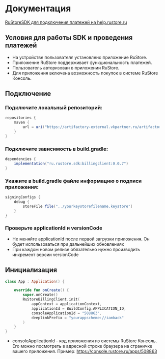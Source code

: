 # Документация

[RuStoreSDK для подключения платежей на help.rustore.ru](https://help.rustore.ru/rustore/for_developers/developer-documentation/SDK-connecting-payments)

## Условия для работы SDK и проведения платежей
- На устройстве пользователя установлено приложение RuStore.
- Приложение RuStore поддерживает функциональность платежей.
- Пользователь авторизован в приложении RuStore.
- Для приложения включена возможность покупок в системе RuStore Консоль.

## Подключение

### Подключите локальный репозиторий:
```groovy
repositories {
    maven {
        url = uri("https://artifactory-external.vkpartner.ru/artifactory/maven")
    }
}
```

### Подключите зависимость в build.gradle:
```groovy
dependencies {
    implementation("ru.rustore.sdk:billingclient:0.0.7")
}
```

### Укажите в build.gradle файле информацию о подписи приложения:
```groovy
signingConfigs {
    debug {
        storeFile file("../yourkeystorefilename.keystore")
    }
}
```

### Проверьте applicationId и versionCode
- Не меняйте applicationId после первой загрузки приложения. Он будет использоваться при дальнейших обновлениях
- При каждом новом релизе обязательно нужно производить инкремент версии versionCode

## Инициализация
```kotlin
class App : Application() {

    override fun onCreate() {
        super.onCreate()
        RuStoreBillingClient.init(
            appContext = applicationContext,
            applicationId = BuildConfig.APPLICATION_ID,
            consoleApplicationId = "508863",
            deeplinkPrefix = "yourappscheme://iamback"
        )
    }
}
```
- consoleApplicationId - код приложения из системы RuStore Консоль. Его можно посмотреть в адресной строке браузера на страничке вашего приложения. Пример: https://console.rustore.ru/apps/508863